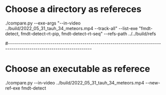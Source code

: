 # Choose a directory as refereces

./compare.py --exe-args "--in-video ../build/2022_05_31_tauh_34_meteors.mp4 --track-all" --list-exe "fmdt-detect, fmdt-detect-rt-pip, fmdt-detect-rt-seq" --refs-path ../../build/refs

#-----------------------------------------------------------------------------------------------------------------------

# Choose an executable as referece

./compare.py --in-video ../build/2022_05_31_tauh_34_meteors.mp4 --new-ref-exe fmdt-detect